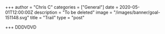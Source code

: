 +++
author = "Chris C"
categories = ["General"]
date = 2020-05-01T12:00:00Z
description = "To be deleted"
image = "/images/banner/goal-151148.svg"
title = "Trail"
type = "post"

+++
DDDVDVD